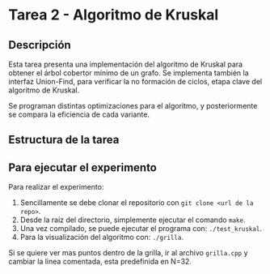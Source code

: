 # Tarea 2 - Algoritmo de Kruskal

## Descripción
Esta tarea presenta una implementación del algoritmo de Kruskal para obtener el árbol cobertor mínimo de un grafo. Se implementa también la interfaz Union-Find, para verificar la no formación de ciclos, etapa clave del algoritmo de Kruskal.

Se programan distintas optimizaciones para el algoritmo, y posteriormente se compara la eficiencia de cada variante.

## Estructura de la tarea

## Para ejecutar el experimento
Para realizar el experimento: 
1) Sencillamente se debe clonar el repositorio con `git clone <url de la repo>`.
2) Desde la raíz del directorio, simplemente ejecutar el comando ```make```.
3) Una vez compilado, se puede ejecutar el programa con: `./test_kruskal`. 
4) Para la visualización del algoritmo con: `./grilla`.

Si se quiere ver mas puntos dentro de la grilla, ir al archivo `grilla.cpp` y cambiar la linea comentada, esta predefinida en N=32.